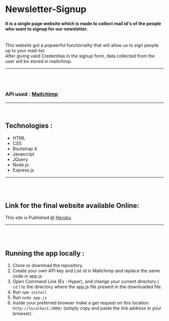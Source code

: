 # Newsletter-Signup
#### It is a single page website which is made to collect mail id's of the people who want to signup for our newsletter.
<br />
This website got a popwerful functionality that will allow us to sign people up to your maili list.
<br />
After giving valid Credentilas in the signup form, data collected from the user will be stored in mailchimp.
<hr />
<br />
<br />

### API used : [Mailchimp](https://mailchimp.com/)
<hr />
<br />

## Technologies :
- HTML
- CSS
- Bootstrap 4
- Javascript
- JQuery
- Node.js
- Express.js
<hr />
<br />
<br />

 ## Link for the final website available Online: 
This site is Published @ [Heroku](https://evening-earth-25444.herokuapp.com/). 

<hr />
<br />
<br />

## Running the app locally :
1. Clone or download the repository.
2. Create your own API key and List id in Mailchimp and replace the same code in app.js
3. Open Command Line (Ex : Hyper), and change your current directory ( ``` cd ``` ) to the directory where the app.js file present in the downloaded file.
4. Run ``` npm install  ```
5. Run ```node app.js ```
6. Inside your preferred browser make a get request on this location ```http://localhost:3000/``` (simply copy and  paste the link address in your browser).

